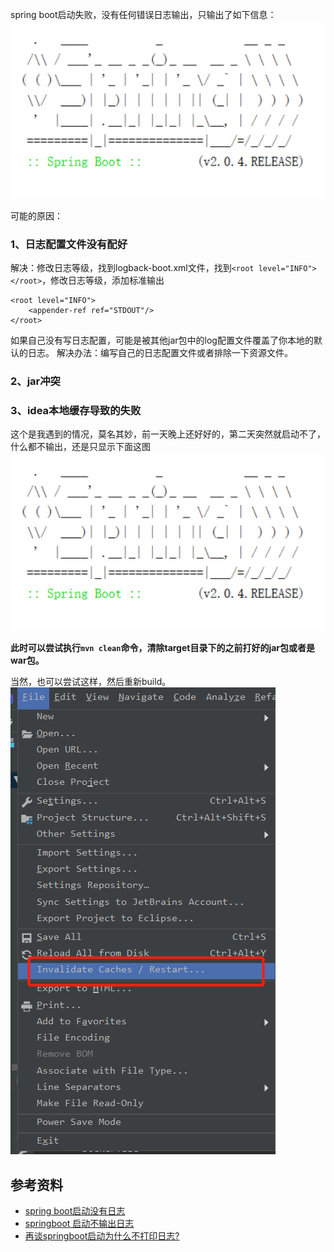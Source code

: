 spring boot启动失败，没有任何错误日志输出，只输出了如下信息：
![spring_boot_start_fail.png](images/spring_boot_start_fail.png)

可能的原因：
### 1、日志配置文件没有配好
解决：修改日志等级，找到logback-boot.xml文件，找到`<root level="INFO"> </root>`，修改日志等级，添加<appender-ref ref="STDOUT"/>标准输出

```
<root level="INFO">
    <appender-ref ref="STDOUT"/>
</root>
```

如果自己没有写日志配置，可能是被其他jar包中的log配置文件覆盖了你本地的默认的日志。 
解决办法：编写自己的日志配置文件或者排除一下资源文件。

### 2、jar冲突

### 3、idea本地缓存导致的失败
这个是我遇到的情况，莫名其妙，前一天晚上还好好的，第二天突然就启动不了，什么都不输出，还是只显示下面这图
![spring_boot_start_fail.png](images/spring_boot_start_fail.png)

**此时可以尝试执行`mvn clean`命令，清除target目录下的之前打好的jar包或者是war包。**

当然，也可以尝试这样，然后重新build。
![idea_clean_cache.png](images/idea_clean_cache.png)


## 参考资料
- [spring boot启动没有日志](https://blog.csdn.net/monica1_1/article/details/85335197)
- [springboot 启动不输出日志](https://blog.csdn.net/yl_hahha/article/details/83476330)
- [再谈springboot启动为什么不打印日志?](https://blog.csdn.net/yl_hahha/article/details/98471364)